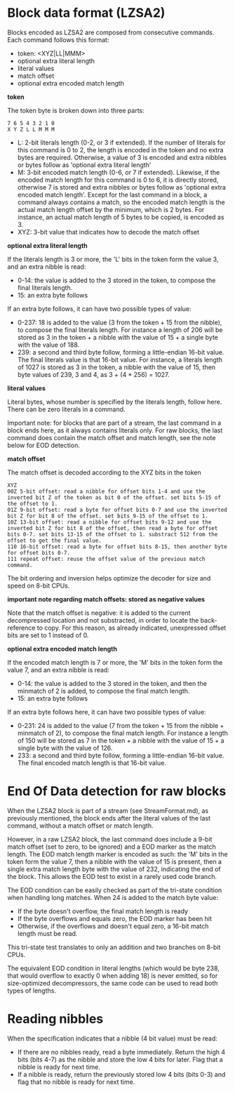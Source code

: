 # Block data format (LZSA2)

Blocks encoded as LZSA2 are composed from consecutive commands. Each command follows this format:

* token: <XYZ|LL|MMM>
* optional extra literal length
* literal values
* match offset
* optional extra encoded match length

**token**

The token byte is broken down into three parts:

    7 6 5 4 3 2 1 0
    X Y Z L L M M M

* L: 2-bit literals length (0-2, or 3 if extended). If the number of literals for this command is 0 to 2, the length is encoded in the token and no extra bytes are required. Otherwise, a value of 3 is encoded and extra nibbles or bytes follow as 'optional extra literal length'
* M: 3-bit encoded match length (0-6, or 7 if extended). Likewise, if the encoded match length for this command is 0 to 6, it is directly stored, otherwise 7 is stored and extra nibbles or bytes follow as 'optional extra encoded match length'. Except for the last command in a block, a command always contains a match, so the encoded match length is the actual match length offset by the minimum, which is 2 bytes. For instance, an actual match length of 5 bytes to be copied, is encoded as 3.
* XYZ: 3-bit value that indicates how to decode the match offset

**optional extra literal length**

If the literals length is 3 or more, the 'L' bits in the token form the value 3, and an extra nibble is read:

* 0-14: the value is added to the 3 stored in the token, to compose the final literals length.
* 15: an extra byte follows

If an extra byte follows, it can have two possible types of value:

* 0-237: 18 is added to the value (3 from the token + 15 from the nibble), to compose the final literals length. For instance a length of 206 will be stored as 3 in the token + a nibble with the value of 15 + a single byte with the value of 188.
* 239: a second and third byte follow, forming a little-endian 16-bit value. The final literals value is that 16-bit value. For instance, a literals length of 1027 is stored as 3 in the token, a nibble with the value of 15, then byte values of 239, 3 and 4, as 3 + (4 * 256) = 1027.

**literal values**

Literal bytes, whose number is specified by the literals length, follow here. There can be zero literals in a command.

Important note: for blocks that are part of a stream, the last command in a block ends here, as it always contains literals only. For raw blocks, the last command does contain the match offset and match length, see the note below for EOD detection.

**match offset**

The match offset is decoded according to the XYZ bits in the token

    XYZ
    00Z 5-bit offset: read a nibble for offset bits 1-4 and use the inverted bit Z of the token as bit 0 of the offset. set bits 5-15 of the offset to 1.
    01Z 9-bit offset: read a byte for offset bits 0-7 and use the inverted bit Z for bit 8 of the offset. set bits 9-15 of the offset to 1.
    10Z 13-bit offset: read a nibble for offset bits 9-12 and use the inverted bit Z for bit 8 of the offset, then read a byte for offset bits 0-7. set bits 13-15 of the offset to 1. substract 512 from the offset to get the final value.
    110 16-bit offset: read a byte for offset bits 8-15, then another byte for offset bits 0-7.
    111 repeat offset: reuse the offset value of the previous match command.

The bit ordering and inversion helps optimize the decoder for size and speed on 8-bit CPUs.

**important note regarding match offsets: stored as negative values**

Note that the match offset is negative: it is added to the current decompressed location and not substracted, in order to locate the back-reference to copy. For this reason, as already indicated, unexpressed offset bits are set to 1 instead of 0.

**optional extra encoded match length**

If the encoded match length is 7 or more, the 'M' bits in the token form the value 7, and an extra nibble is read:

* 0-14: the value is added to the 3 stored in the token, and then the minmatch of 2 is added, to compose the final match length.
* 15: an extra byte follows

If an extra byte follows here, it can have two possible types of value:

* 0-231: 24 is added to the value (7 from the token + 15 from the nibble + minmatch of 2), to compose the final match length. For instance a length of 150 will be stored as 7 in the token + a nibble with the value of 15 + a single byte with the value of 126.
* 233: a second and third byte follow, forming a little-endian 16-bit value. The final encoded match length is that 16-bit value.

# End Of Data detection for raw blocks

When the LZSA2 block is part of a stream (see StreamFormat.md), as previously mentioned, the block ends after the literal values of the last command, without a match offset or match length.

However, in a raw LZSA2 block, the last command does include a 9-bit match offset (set to zero, to be ignored) and a EOD marker as the match length. The EOD match length marker is encoded as such: the 'M' bits in the token form the value 7, then a nibble with the value of 15 is present, then a single extra match length byte with the value of 232, indicating the end of the block. This allows the EOD test to exist in a rarely used code branch.

The EOD condition can be easily checked as part of the tri-state condition when handling long matches. When 24 is added to the match byte value:
- If the byte doesn't overflow, the final match length is ready
- If the byte overflows and equals zero, the EOD marker has been hit
- Otherwise, if the overflows and doesn't equal zero, a 16-bit match length must be read.

This tri-state test translates to only an addition and two branches on 8-bit CPUs.

The equivalent EOD condition in literal lengths (which would be byte 238, that would overflow to exactly 0 when adding 18) is never emitted, so for size-optimized decompressors, the same code can be used to read both types of lengths.

# Reading nibbles

When the specification indicates that a nibble (4 bit value) must be read:

* If there are no nibbles ready, read a byte immediately. Return the high 4 bits (bits 4-7) as the nibble and store the low 4 bits for later. Flag that a nibble is ready for next time.
* If a nibble is ready, return the previously stored low 4 bits (bits 0-3) and flag that no nibble is ready for next time.
